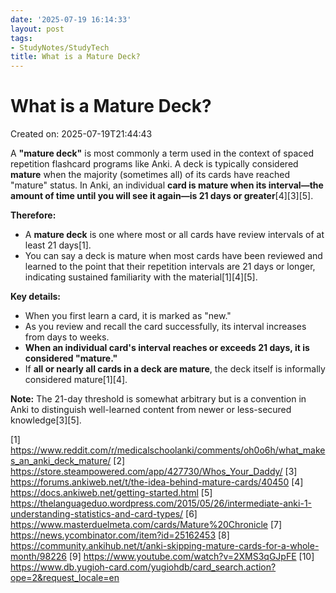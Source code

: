 ```yaml
---
date: '2025-07-19 16:14:33'
layout: post
tags:
- StudyNotes/StudyTech
title: What is a Mature Deck?
---
```


# What is a Mature Deck?
Created on: 2025-07-19T21:44:43

A **"mature deck"** is most commonly a term used in the context of spaced repetition flashcard programs like Anki. A deck is typically considered **mature** when the majority (sometimes all) of its cards have reached "mature" status. In Anki, an individual **card is mature when its interval—the amount of time until you will see it again—is 21 days or greater**[4][3][5]. 

**Therefore:**
- A **mature deck** is one where most or all cards have review intervals of at least 21 days[1].
- You can say a deck is mature when most cards have been reviewed and learned to the point that their repetition intervals are 21 days or longer, indicating sustained familiarity with the material[1][4][5].

**Key details:**
- When you first learn a card, it is marked as "new."
- As you review and recall the card successfully, its interval increases from days to weeks.
- **When an individual card's interval reaches or exceeds 21 days, it is considered "mature."**
- If **all or nearly all cards in a deck are mature**, the deck itself is informally considered mature[1][4].

**Note:** The 21-day threshold is somewhat arbitrary but is a convention in Anki to distinguish well-learned content from newer or less-secured knowledge[3][5].

[1] https://www.reddit.com/r/medicalschoolanki/comments/oh0o6h/what_makes_an_anki_deck_mature/
[2] https://store.steampowered.com/app/427730/Whos_Your_Daddy/
[3] https://forums.ankiweb.net/t/the-idea-behind-mature-cards/40450
[4] https://docs.ankiweb.net/getting-started.html
[5] https://thelanguageduo.wordpress.com/2015/05/26/intermediate-anki-1-understanding-statistics-and-card-types/
[6] https://www.masterduelmeta.com/cards/Mature%20Chronicle
[7] https://news.ycombinator.com/item?id=25162453
[8] https://community.ankihub.net/t/anki-skipping-mature-cards-for-a-whole-month/98226
[9] https://www.youtube.com/watch?v=2XMS3qGJpFE
[10] https://www.db.yugioh-card.com/yugiohdb/card_search.action?ope=2&request_locale=en